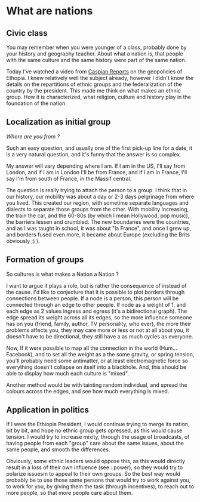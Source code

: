 # What are nations

## Civic class

You may remember when you were younger of a class, probably done by your history
and geography teacher. About what a nation is, that people with the same culture
and the same history were part of the same nation.

Today I've watched a video from [Caspian Reports](https://www.youtube.com/watch?v=NbKoXlYUNY0)
on the geopolicies of Ethopia. I knew relatively well the subject already,
however I didn't know the details on the repartitions of ethnic groups and the
federalization of the country by the president. This made me think on what makes
an ethnic group. How it is characterized, what religion, culture and history
play in the foundation of the nation.

## Localization as initial group

*Where are you from ?*

Such an easy question, and usually one of the first pick-up line for a date, it
is a very natural question, and it's funny that the answer is so complex.

My answer will vary depending where I am. If I am in the US, I'll say from
London, and if I am in London I'll be from France, and if I am in France,
I'll say I'm from south of France, in the Massif central.

The question is really trying to attach the person to a group. I think that in
our history, our mobility was about a day or 2-3 days pelgrinage from where you
lived. This created our region, with sometime separate languages and dialects to
separate those groups from the other. With mobility increasing, the train the
car, and the 60-80s (by which I mean Hollywood, pop music), the barriers lessen
and crumbled. The new boundaries were the countries, and as I was taught in
school, it was about "la France", and once I grew up, and borders fused even
more, it became about Europe (excluding the Brits obviously ;) ).

## Formation of groups

So cultures is what makes a Nation a Nation ?

I want to argue it plays a role, but is rather the consequence of instead of the
cause. I'd like to conjecture that it is possible to plot borders through
connections between people. If a node is a person, this person will be connected
through an edge to other people. If node as a weight of 1, and each edge as 2
values ingress and egress (it's a bidirectional graph). The edge spread its
weight across all its edges, so the more influence someone has on you (friend,
family, author, TV personality, who ever), the more their problems affects you,
they may care more or less or not at all about you, it doesn't have to be
directional, they still have a as much cycles as everyone.

Now, If it were possible to map all the connection in the world (Hum...
Facebook), and to set all the weight as a the some gravity, or spring tension,
you'll probably need some antimatter, or at least electromagnetic force so
everything doesn't collapse on itself into a blackhole. And, this should be able
to display how much each culture is "mixed".

Another method would be with tainting random individual, and spread the colours
across the edges, and see how much everything is mixed.

## Application in politics

If I were the Ethiopia President, I would continue trying to merge its nation,
bit by bit, and hope no ethnic group gets opressed, as this would cause tension.
I would try to increase mixity, through the usage of broadcasts, of having
people from each "group" care about the same issues, about the same people, and
smooth the differences.

Obviously, some ethnic leaders would oppose this, as this would directly result
in a loss of their own influence (see : power), so they would try to polarize
issuesm to appeal to their own groups. So the best way would probably be to use
those same persons that would try to work against you, to work for you, by
giving them the task (through incentives), to reach out to more people, so that
more people care about them.
